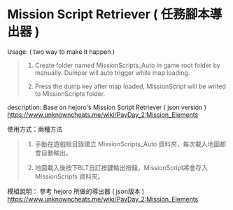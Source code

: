 # Mission Script Retriever ( 任務腳本導出器 )

Usage: ( two way to make it happen )
>1.	Create folder named MissionScripts_Auto in game root folder by manually.
>	Dumper will auto trigger while map loading.
>	
>2.	Press the dump key after map loaded, MissionScript will be writed to MissionScripts folder.

description:
	Base on hejoro's Mission Script Retriever ( json version )
	https://www.unknowncheats.me/wiki/PayDay_2:Mission_Elements

	
使用方式：兩種方法
>1.	手動在遊戲根目錄建立 MissionScripts_Auto 資料夾，每次載入地圖都會自動輸出。
>	
>2.	地圖載入後按下BLT自訂按鍵輸出按鈕，MissionScript將會存入 MissionScripts 資料夾。

模組說明：
	參考 hejoro 所做的導出器 ( json版本 )
	https://www.unknowncheats.me/wiki/PayDay_2:Mission_Elements
